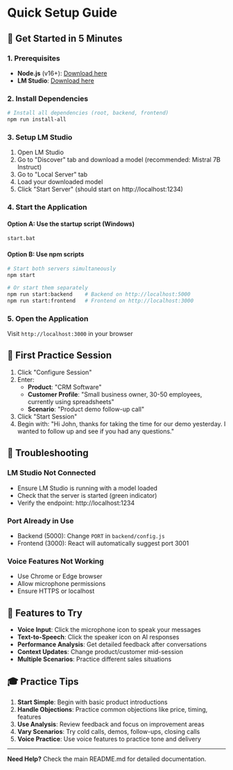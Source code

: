 # Quick Setup Guide

## 🚀 Get Started in 5 Minutes

### 1. Prerequisites
- **Node.js** (v16+): [Download here](https://nodejs.org/)
- **LM Studio**: [Download here](https://lmstudio.ai/)

### 2. Install Dependencies
```bash
# Install all dependencies (root, backend, frontend)
npm run install-all
```

### 3. Setup LM Studio
1. Open LM Studio
2. Go to "Discover" tab and download a model (recommended: Mistral 7B Instruct)
3. Go to "Local Server" tab
4. Load your downloaded model
5. Click "Start Server" (should start on http://localhost:1234)

### 4. Start the Application

#### Option A: Use the startup script (Windows)
```bash
start.bat
```

#### Option B: Use npm scripts
```bash
# Start both servers simultaneously
npm start

# Or start them separately
npm run start:backend    # Backend on http://localhost:5000
npm run start:frontend   # Frontend on http://localhost:3000
```

### 5. Open the Application
Visit `http://localhost:3000` in your browser

## 🎯 First Practice Session

1. Click "Configure Session"
2. Enter:
   - **Product**: "CRM Software"
   - **Customer Profile**: "Small business owner, 30-50 employees, currently using spreadsheets"
   - **Scenario**: "Product demo follow-up call"
3. Click "Start Session"
4. Begin with: "Hi John, thanks for taking the time for our demo yesterday. I wanted to follow up and see if you had any questions."

## 🔧 Troubleshooting

### LM Studio Not Connected
- Ensure LM Studio is running with a model loaded
- Check that the server is started (green indicator)
- Verify the endpoint: http://localhost:1234

### Port Already in Use
- Backend (5000): Change `PORT` in `backend/config.js`
- Frontend (3000): React will automatically suggest port 3001

### Voice Features Not Working
- Use Chrome or Edge browser
- Allow microphone permissions
- Ensure HTTPS or localhost

## 📱 Features to Try

- **Voice Input**: Click the microphone icon to speak your messages
- **Text-to-Speech**: Click the speaker icon on AI responses
- **Performance Analysis**: Get detailed feedback after conversations
- **Context Updates**: Change product/customer mid-session
- **Multiple Scenarios**: Practice different sales situations

## 🎓 Practice Tips

1. **Start Simple**: Begin with basic product introductions
2. **Handle Objections**: Practice common objections like price, timing, features
3. **Use Analysis**: Review feedback and focus on improvement areas
4. **Vary Scenarios**: Try cold calls, demos, follow-ups, closing calls
5. **Voice Practice**: Use voice features to practice tone and delivery

---

**Need Help?** Check the main README.md for detailed documentation. 